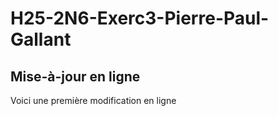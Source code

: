 # H25-2N6-Exerc3-Pierre-Paul-Gallant

## Mise-à-jour en ligne
Voici une première modification en ligne
